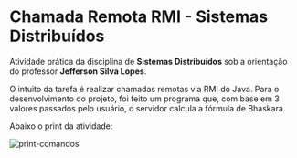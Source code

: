 # Chamada Remota RMI - Sistemas Distribuídos

Atividade prática da disciplina de **Sistemas Distribuídos** sob a orientação do professor **Jefferson Silva Lopes**.

O intuito da tarefa é realizar chamadas remotas via RMI do Java. Para o desenvolvimento do projeto, foi feito um programa que, com base em 3 valores passados pelo usuário, o servidor calcula a fórmula de Bhaskara.

Abaixo o print da atividade:

![print-comandos](https://github.com/user-attachments/assets/d9f4e84f-4522-4317-a646-acbc5f966122)
